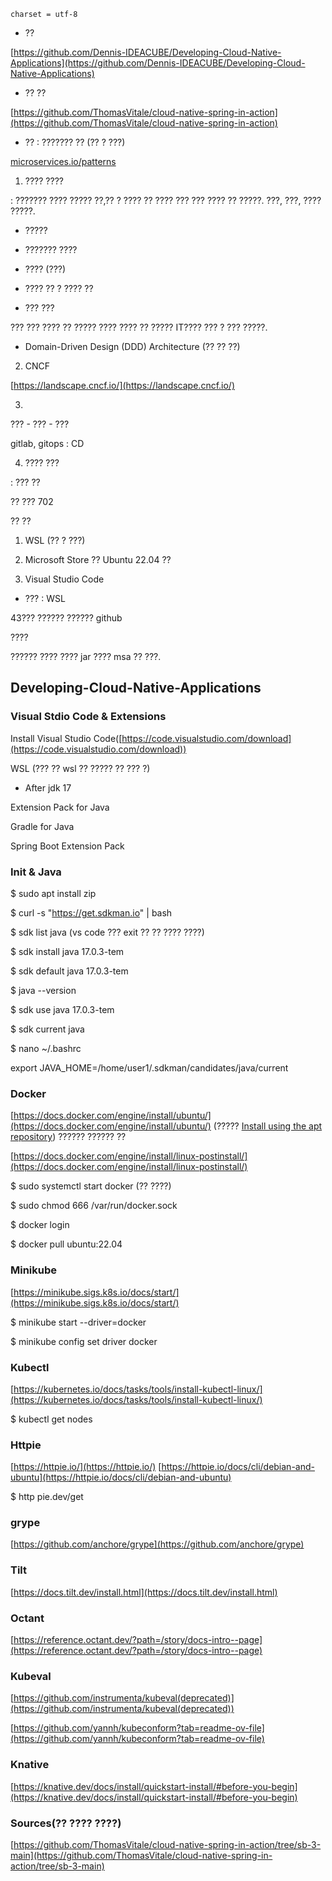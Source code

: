 ```
charset = utf-8
```

- ??

[https://github.com/Dennis-IDEACUBE/Developing-Cloud-Native-Applications](https://github.com/Dennis-IDEACUBE/Developing-Cloud-Native-Applications)

- ?? ??

[https://github.com/ThomasVitale/cloud-native-spring-in-action](https://github.com/ThomasVitale/cloud-native-spring-in-action)

- ?? : ??????? ?? (?? ? ???)

[microservices.io/patterns](microservices.io/patterns) 

1. ???? ????

: ??????? ???? ????? ??,?? ? ???? ?? ???? ??? ??? ???? ?? ?????. ???, ???, ???? ?????.

- ?????

- ??????? ????

- ???? (???)

- ???? ?? ? ???? ??

- ??? ???

??? ??? ???? ?? ????? ???? ???? ?? ????? IT???? ??? ? ??? ?????.

* Domain-Driven Design (DDD) Architecture (?? ?? ??)

2. CNCF

[https://landscape.cncf.io/](https://landscape.cncf.io/)

3.

??? - ??? - ???

gitlab, gitops : CD

4. ???? ???

: ??? ??

?? ??? 702

?? ??

1. WSL (?? ? ???)

2. Microsoft Store ?? Ubuntu 22.04 ??

3. Visual Studio Code

- ??? : WSL

43??? ?????? ?????? github

????

?????? ???? ???? jar ???? msa ?? ???.


## **Developing-Cloud-Native-Applications**

### **Visual Stdio Code & Extensions**

Install Visual Studio Code([https://code.visualstudio.com/download](https://code.visualstudio.com/download))

WSL  (??? ?? wsl  ?? ????? ?? ??? ?)

- After jdk 17

Extension Pack for Java

Gradle for Java

Spring Boot Extension Pack

### **Init & Java**

$ sudo apt install zip

$ curl -s "https://get.sdkman.io" | bash

$ sdk list java  (vs code ??? exit ?? ?? ???? ????)

$ sdk install java 17.0.3-tem

$ sdk default java 17.0.3-tem

$ java --version

$ sdk use java 17.0.3-tem

$ sdk current java

$ nano ~/.bashrc

export JAVA_HOME=/home/user1/.sdkman/candidates/java/current

### **Docker**

[https://docs.docker.com/engine/install/ubuntu/](https://docs.docker.com/engine/install/ubuntu/)<span style="text - decoration: underline;"> </span> (????? [Install using the apt repository](https://docs.docker.com/engine/install/ubuntu/#install-using-the-repository)) ?????? ?????? ??

[https://docs.docker.com/engine/install/linux-postinstall/](https://docs.docker.com/engine/install/linux-postinstall/)

$ sudo systemctl start docker  (?? ????)

$ sudo chmod 666 /var/run/docker.sock

$ docker login

$ docker pull ubuntu:22.04

### **Minikube**

[https://minikube.sigs.k8s.io/docs/start/](https://minikube.sigs.k8s.io/docs/start/)

$ minikube start --driver=docker

$ minikube config set driver docker

### **Kubectl**

[https://kubernetes.io/docs/tasks/tools/install-kubectl-linux/](https://kubernetes.io/docs/tasks/tools/install-kubectl-linux/)

$ kubectl get nodes

### **Httpie**

[https://httpie.io/](https://httpie.io/) [https://httpie.io/docs/cli/debian-and-ubuntu](https://httpie.io/docs/cli/debian-and-ubuntu)

$ http pie.dev/get

### **grype**

[https://github.com/anchore/grype](https://github.com/anchore/grype)

### **Tilt**

[https://docs.tilt.dev/install.html](https://docs.tilt.dev/install.html)

### **Octant**

[https://reference.octant.dev/?path=/story/docs-intro--page](https://reference.octant.dev/?path=/story/docs-intro--page)

### **Kubeval**

[https://github.com/instrumenta/kubeval(deprecated)](https://github.com/instrumenta/kubeval(deprecated))

[https://github.com/yannh/kubeconform?tab=readme-ov-file](https://github.com/yannh/kubeconform?tab=readme-ov-file)

### **Knative**

[https://knative.dev/docs/install/quickstart-install/#before-you-begin](https://knative.dev/docs/install/quickstart-install/#before-you-begin)

### **Sources(?? ???? ????)**

[https://github.com/ThomasVitale/cloud-native-spring-in-action/tree/sb-3-main](https://github.com/ThomasVitale/cloud-native-spring-in-action/tree/sb-3-main)
